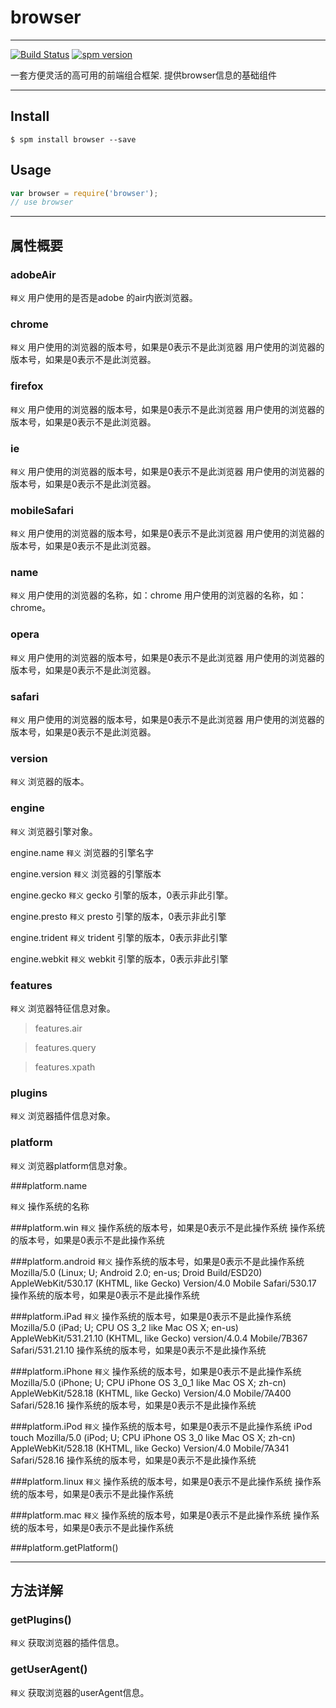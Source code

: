# browser 

---
[![Build Status](https://travis-ci.org/dreamstu/browser.svg?branch=master)](https://travis-ci.org/dreamstu/browser)
[![spm version](http://spmjs.io/badge/browser)](http://spmjs.io/package/browser)

一套方便灵活的高可用的前端组合框架. 提供browser信息的基础组件

---

## Install

```
$ spm install browser --save
```

## Usage

```js
var browser = require('browser');
// use browser
```

---
## 属性概要

### adobeAir

`释义`
用户使用的是否是adobe 的air内嵌浏览器。

### chrome

`释义`
用户使用的浏览器的版本号，如果是0表示不是此浏览器 用户使用的浏览器的版本号，如果是0表示不是此浏览器。

### firefox

`释义`
用户使用的浏览器的版本号，如果是0表示不是此浏览器 用户使用的浏览器的版本号，如果是0表示不是此浏览器。


### ie

`释义`
用户使用的浏览器的版本号，如果是0表示不是此浏览器 用户使用的浏览器的版本号，如果是0表示不是此浏览器。


### mobileSafari

`释义`
用户使用的浏览器的版本号，如果是0表示不是此浏览器 用户使用的浏览器的版本号，如果是0表示不是此浏览器。


### name

`释义`
用户使用的浏览器的名称，如：chrome 用户使用的浏览器的名称，如：chrome。


### opera

`释义`
用户使用的浏览器的版本号，如果是0表示不是此浏览器 用户使用的浏览器的版本号，如果是0表示不是此浏览器。


### safari

`释义`
用户使用的浏览器的版本号，如果是0表示不是此浏览器 用户使用的浏览器的版本号，如果是0表示不是此浏览器。


### version

`释义`
浏览器的版本。


### engine

`释义`
浏览器引擎对象。

engine.name
`释义`
浏览器的引擎名字

engine.version
`释义`
浏览器的引擎版本

engine.gecko
`释义`
gecko 引擎的版本，0表示非此引擎。

engine.presto
`释义`
presto 引擎的版本，0表示非此引擎

engine.trident
`释义`
trident 引擎的版本，0表示非此引擎

engine.webkit
`释义`
webkit 引擎的版本，0表示非此引擎


### features

`释义`
浏览器特征信息对象。

>features.air

>features.query

>features.xpath

### plugins

`释义`
浏览器插件信息对象。


### platform

`释义`
浏览器platform信息对象。

###platform.name

`释义`
操作系统的名称

###platform.win
`释义`
操作系统的版本号，如果是0表示不是此操作系统 操作系统的版本号，如果是0表示不是此操作系统

###platform.android
`释义`
操作系统的版本号，如果是0表示不是此操作系统 Mozilla/5.0 (Linux; U; Android 2.0; en-us; Droid Build/ESD20) AppleWebKit/530.17 (KHTML, like Gecko) Version/4.0 Mobile Safari/530.17 操作系统的版本号，如果是0表示不是此操作系统

###platform.iPad
`释义`
操作系统的版本号，如果是0表示不是此操作系统 Mozilla/5.0 (iPad; U; CPU OS 3_2 like Mac OS X; en-us) AppleWebKit/531.21.10 (KHTML, like Gecko) version/4.0.4 Mobile/7B367 Safari/531.21.10 操作系统的版本号，如果是0表示不是此操作系统

###platform.iPhone
`释义`
操作系统的版本号，如果是0表示不是此操作系统 Mozilla/5.0 (iPhone; U; CPU iPhone OS 3_0_1 like Mac OS X; zh-cn) AppleWebKit/528.18 (KHTML, like Gecko) Version/4.0 Mobile/7A400 Safari/528.16 操作系统的版本号，如果是0表示不是此操作系统

###platform.iPod
`释义`
操作系统的版本号，如果是0表示不是此操作系统 iPod touch Mozilla/5.0 (iPod; U; CPU iPhone OS 3_0 like Mac OS X; zh-cn) AppleWebKit/528.18 (KHTML, like Gecko) Version/4.0 Mobile/7A341 Safari/528.16 操作系统的版本号，如果是0表示不是此操作系统

###platform.linux
`释义`
操作系统的版本号，如果是0表示不是此操作系统 操作系统的版本号，如果是0表示不是此操作系统

###platform.mac
`释义`
操作系统的版本号，如果是0表示不是此操作系统 操作系统的版本号，如果是0表示不是此操作系统

###platform.getPlatform()




---

## 方法详解

### getPlugins()

`释义`
获取浏览器的插件信息。

### getUserAgent()

`释义`
获取浏览器的userAgent信息。
